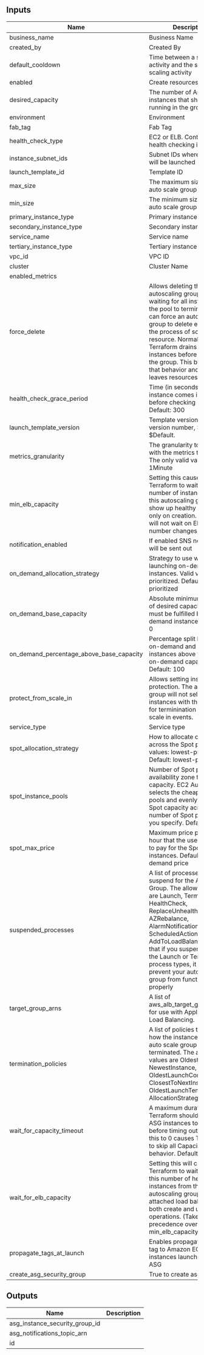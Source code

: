## Inputs

| Name | Description | Type | Default | Required |
|------|-------------|:----:|:-----:|:-----:|
| business\_name | Business Name | string | n/a | yes |
| created\_by | Created By | string | n/a | yes |
| default\_cooldown | Time between a scaling activity and the succeeding scaling activity | string | n/a | yes |
| enabled | Create resources | bool | true | no |
| desired\_capacity | The number of Amazon EC2 instances that should be running in the group | string | n/a | yes |
| environment | Environment | string | n/a | yes |
| fab\_tag | Fab Tag | string | n/a | yes |
| health\_check\_type | EC2 or ELB. Controls how health checking is done. | string | n/a | yes |
| instance\_subnet\_ids | Subnet IDs where instances will be launched | list | n/a | yes |
| launch\_template\_id | Template ID | string | n/a | yes |
| max\_size | The maximum size of the auto scale group | string | n/a | yes |
| min\_size | The minimum size of the auto scale group | string | n/a | yes |
| primary\_instance\_type | Primary instance Type | string | n/a | yes |
| secondary\_instance\_type | Secondary instance Type | string | n/a | yes |
| service\_name | Service name | string | n/a | yes |
| tertiary\_instance\_type | Tertiary instance type | string | n/a | yes |
| vpc\_id | VPC ID | string | n/a | yes |
| cluster | Cluster Name | string | `"default"` | no |
| enabled\_metrics |  | list | `<list>` | no |
| force\_delete | Allows deleting the autoscaling group without waiting for all instances in the pool to terminate. You can force an autoscaling group to delete even if it's in the process of scaling a resource. Normally, Terraform drains all the instances before deleting the group. This bypasses that behavior and potentially leaves resources dangling. | string | `"false"` | no |
| health\_check\_grace\_period | Time (in seconds) after instance comes into service before checking health. Default: 300 | string | `"30"` | no |
| launch\_template\_version | Template version. Can be version number, $Latest, or $Default. | string | `"$Latest"` | no |
| metrics\_granularity | The granularity to associate with the metrics to collect. The only valid value is 1Minute | string | `"1Minute"` | no |
| min\_elb\_capacity | Setting this causes Terraform to wait for this number of instances from this autoscaling group to show up healthy in the ELB only on creation. Updates will not wait on ELB instance number changes. | string | `"0"` | no |
| notification\_enabled | If enabled SNS notification will be sent out | string | `"false"` | no |
| on\_demand\_allocation\_strategy | Strategy to use when launching on-demand instances. Valid values: prioritized. Default: prioritized | string | `"prioritized"` | no |
| on\_demand\_base\_capacity | Absolute minimum amount of desired capacity that must be fulfilled by on-demand instances. Default: 0 | string | `"0"` | no |
| on\_demand\_percentage\_above\_base\_capacity | Percentage split between on-demand and Spot instances above the base on-demand capacity. Default: 100 | string | `"100"` | no |
| protect\_from\_scale\_in | Allows setting instance protection. The autoscaling group will not select instances with this setting for terminination during scale in events. | string | `"false"` | no |
| service\_type | Service type | string | `""` | no |
| spot\_allocation\_strategy | How to allocate capacity across the Spot pools. Valid values: lowest-price. Default: lowest-price | string | `"lowest-price"` | no |
| spot\_instance\_pools | Number of Spot pools per availability zone to allocate capacity. EC2 Auto Scaling selects the cheapest Spot pools and evenly allocates Spot capacity across the number of Spot pools that you specify. Default: 1 | string | `"3"` | no |
| spot\_max\_price | Maximum price per unit hour that the user is willing to pay for the Spot instances. Default: on-demand price | string | `""` | no |
| suspended\_processes | A list of processes to suspend for the AutoScaling Group. The allowed values are Launch, Terminate, HealthCheck, ReplaceUnhealthy, AZRebalance, AlarmNotification, ScheduledActions, AddToLoadBalancer. Note that if you suspend either the Launch or Terminate process types, it can prevent your autoscaling group from functioning properly | list | `<list>` | no |
| target\_group\_arns | A list of aws_alb_target_group ARNs, for use with Application Load Balancing. | list | `<list>` | no |
| termination\_policies | A list of policies to decide how the instances in the auto scale group should be terminated. The allowed values are OldestInstance, NewestInstance, OldestLaunchConfiguration, ClosestToNextInstanceHour, OldestLaunchTemplate, AllocationStrategy, Default | list | `<list>` | no |
| wait\_for\_capacity\_timeout | A maximum duration that Terraform should wait for ASG instances to be healthy before timing out. Setting this to 0 causes Terraform to skip all Capacity Waiting behavior. Default: 10m | string | `"10m"` | no |
| wait\_for\_elb\_capacity | Setting this will cause Terraform to wait for exactly this number of healthy instances from this autoscaling group in all attached load balancers on both create and update operations. (Takes precedence over min_elb_capacity behavior.) | string | `"0"` | no |
| propagate_tags_at_launch |Enables propagation of the tag to Amazon EC2 instances launched via this ASG | N/A | yes
| create_asg_security_group | True to create asg sg | false| no


## Outputs

| Name | Description |
|------|-------------|
| asg\_instance\_security\_group\_id |  |
| asg\_notifications\_topic\_arn |  |
| id |  |

